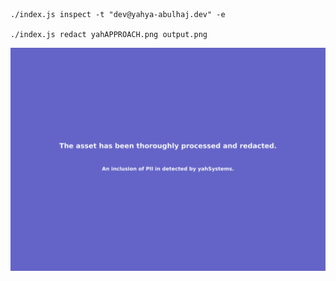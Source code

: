 ```
./index.js inspect -t "dev@yahya-abulhaj.dev" -e

./index.js redact yahAPPROACH.png output.png
```

![](better.png)
